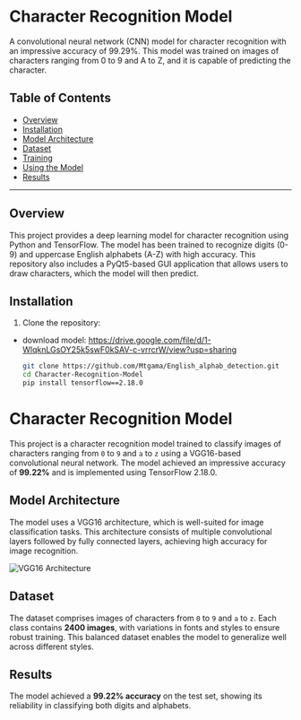# Character Recognition Model

A convolutional neural network (CNN) model for character recognition with an impressive accuracy of 99.29%. This model was trained on images of characters ranging from 0 to 9 and A to Z, and it is capable of predicting the character.

## Table of Contents

- [Overview](#overview)
- [Installation](#installation)
- [Model Architecture](#model-architecture)
- [Dataset](#dataset)
- [Training](#training)
- [Using the Model](#using-the-model)
- [Results](#results)



---

## Overview

This project provides a deep learning model for character recognition using Python and TensorFlow. The model has been trained to recognize digits (0-9) and uppercase English alphabets (A-Z) with high accuracy. This repository also includes a PyQt5-based GUI application that allows users to draw characters, which the model will then predict.

## Installation

1. Clone the repository:
- download model: https://drive.google.com/file/d/1-WlqknLGsOY25k5swF0kSAV-c-vrrcrW/view?usp=sharing
   ```bash
   git clone https://github.com/Mtgama/English_alphab_detection.git
   cd Character-Recognition-Model
   pip install tensorflow==2.18.0

# Character Recognition Model

This project is a character recognition model trained to classify images of characters ranging from `0` to `9` and `a` to `z` using a VGG16-based convolutional neural network. The model achieved an impressive accuracy of **99.22%** and is implemented using TensorFlow 2.18.0.

## Model Architecture

The model uses a VGG16 architecture, which is well-suited for image classification tasks. This architecture consists of multiple convolutional layers followed by fully connected layers, achieving high accuracy for image recognition.

![VGG16 Architecture](https://upload.wikimedia.org/wikipedia/commons/5/5e/VGG16_architecture.png)

## Dataset

The dataset comprises images of characters from `0` to `9` and `a` to `z`. Each class contains **2400 images**, with variations in fonts and styles to ensure robust training. This balanced dataset enables the model to generalize well across different styles.

## Results

The model achieved a **99.22% accuracy** on the test set, showing its reliability in classifying both digits and alphabets.

